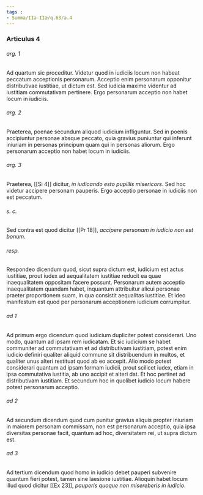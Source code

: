```yaml
---
tags : 
- Summa/IIa-IIæ/q.63/a.4
---
```


### Articulus 4

###### arg. 1
Ad quartum sic proceditur. Videtur quod in iudiciis locum non habeat peccatum acceptionis personarum. Acceptio enim personarum opponitur distributivae iustitiae, ut dictum est. Sed iudicia maxime videntur ad iustitiam commutativam pertinere. Ergo personarum acceptio non habet locum in iudiciis.

###### arg. 2
Praeterea, poenae secundum aliquod iudicium infliguntur. Sed in poenis accipiuntur personae absque peccato, quia gravius puniuntur qui inferunt iniuriam in personas principum quam qui in personas aliorum. Ergo personarum acceptio non habet locum in iudiciis.

###### arg. 3
Praeterea, [[Si 4]] dicitur, *in iudicando esto pupillis misericors*. Sed hoc videtur accipere personam pauperis. Ergo acceptio personae in iudiciis non est peccatum.

###### s. c.
Sed contra est quod dicitur [[Pr 18]], *accipere personam in iudicio non est bonum*.

###### resp.
Respondeo dicendum quod, sicut supra dictum est, iudicium est actus iustitiae, prout iudex ad aequalitatem iustitiae reducit ea quae inaequalitatem oppositam facere possunt. Personarum autem acceptio inaequalitatem quandam habet, inquantum attribuitur alicui personae praeter proportionem suam, in qua consistit aequalitas iustitiae. Et ideo manifestum est quod per personarum acceptionem iudicium corrumpitur.

###### ad 1
Ad primum ergo dicendum quod iudicium dupliciter potest considerari. Uno modo, quantum ad ipsam rem iudicatam. Et sic iudicium se habet communiter ad commutativam et ad distributivam iustitiam, potest enim iudicio definiri qualiter aliquid commune sit distribuendum in multos, et qualiter unus alteri restituat quod ab eo accepit. Alio modo potest considerari quantum ad ipsam formam iudicii, prout scilicet iudex, etiam in ipsa commutativa iustitia, ab uno accipit et alteri dat. Et hoc pertinet ad distributivam iustitiam. Et secundum hoc in quolibet iudicio locum habere potest personarum acceptio.

###### ad 2
Ad secundum dicendum quod cum punitur gravius aliquis propter iniuriam in maiorem personam commissam, non est personarum acceptio, quia ipsa diversitas personae facit, quantum ad hoc, diversitatem rei, ut supra dictum est.

###### ad 3
Ad tertium dicendum quod homo in iudicio debet pauperi subvenire quantum fieri potest, tamen sine laesione iustitiae. Alioquin habet locum illud quod dicitur [[Ex 23]], *pauperis quoque non misereberis in iudicio*.

